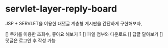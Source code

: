 # servlet-layer-reply-board
JSP + SERVLET을 이용한 대댓글 계층형 게시판을 간단하게 구현해보자,

[] 쿠키를 이용한 조회수, 좋아요 해보기 ? 
[] 파일 첨부와 다운로드
[] 답글 달아보기
[] 댓글은 로그인 후 작성 가능 
